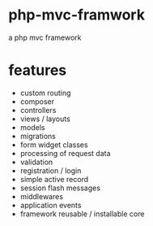 # php-mvc-framwork
a php mvc framework

# features
- custom routing
- composer
- controllers
- views / layouts
- models
- migrations
- form widget classes
- processing of request data
- validation 
- registration / login
- simple active record
- session flash messages
- middlewares
- application events
- framework reusable / installable core
